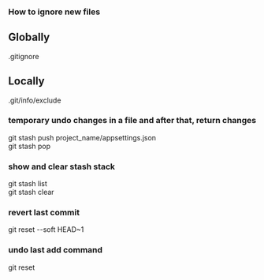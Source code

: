 ### How to ignore new files
## Globally
.gitignore
## Locally
.git/info/exclude

### temporary undo changes in a file and after that, return changes
git stash push project_name/appsettings.json  
git stash pop
### show and clear stash stack
git stash list  
git stash clear
### revert last commit
git reset --soft HEAD~1
### undo last add command
git reset
